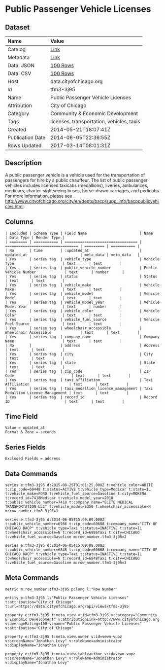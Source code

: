 # Public Passenger Vehicle Licenses

## Dataset

| Name | Value |
| :--- | :---- |
| Catalog | [Link](https://catalog.data.gov/dataset/public-passenger-vehicle-licenses-46fb8) |
| Metadata | [Link](https://data.cityofchicago.org/api/views/tfm3-3j95) |
| Data: JSON | [100 Rows](https://data.cityofchicago.org/api/views/tfm3-3j95/rows.json?max_rows=100) |
| Data: CSV | [100 Rows](https://data.cityofchicago.org/api/views/tfm3-3j95/rows.csv?max_rows=100) |
| Host | data.cityofchicago.org |
| Id | tfm3-3j95 |
| Name | Public Passenger Vehicle Licenses |
| Attribution | City of Chicago |
| Category | Community & Economic Development |
| Tags | licenses, transportation, vehicles, taxis |
| Created | 2014-05-21T18:07:41Z |
| Publication Date | 2014-06-05T22:36:55Z |
| Rows Updated | 2017-03-14T08:01:31Z |

## Description

A public passenger vehicle is a vehicle used for the transportation of passengers for hire by a public chauffeur. The list of public passenger vehicles includes licensed taxicabs (medallions), liveries, ambulances, medicars, charter-sightseeing buses, horse-drawn carriages, and pedicabs. For more information, please see http://www.cityofchicago.org/city/en/depts/bacp/supp_info/bacppublicvehicles.html.

## Columns

```ls
| Included | Schema Type | Field Name                        | Name                              | Data Type | Render Type |
| ======== | =========== | ================================= | ================================= | ========= | =========== |
| No       | time        | :updated_at                       | updated_at                        | meta_data | meta_data   |
| Yes      | series tag  | vehicle_type                      | Vehicle Type                      | text      | text        |
| Yes      | series tag  | public_vehicle_number             | Public Vehicle Number             | text      | number      |
| Yes      | series tag  | status                            | Status                            | text      | text        |
| Yes      | series tag  | vehicle_make                      | Vehicle Make                      | text      | text        |
| Yes      | series tag  | vehicle_model                     | Vehicle Model                     | text      | text        |
| Yes      | series tag  | vehicle_model_year                | Vehicle Model Year                | text      | number      |
| Yes      | series tag  | vehicle_color                     | Vehicle Color                     | text      | text        |
| Yes      | series tag  | vehicle_fuel_source               | Vehicle Fuel Source               | text      | text        |
| Yes      | series tag  | wheelchair_accessible             | Wheelchair Accessible             | text      | text        |
| Yes      | series tag  | company_name                      | Company Name                      | text      | text        |
| No       |             | address                           | Address                           | text      | text        |
| Yes      | series tag  | city                              | City                              | text      | text        |
| Yes      | series tag  | state                             | State                             | text      | text        |
| Yes      | series tag  | zip_code                          | ZIP Code                          | text      | text        |
| Yes      | series tag  | taxi_affiliation                  | Taxi Affiliation                  | text      | text        |
| Yes      | series tag  | taxi_medallion_license_management | Taxi Medallion License Management | text      | text        |
| Yes      | series tag  | record_id                         | Record ID                         | text      | text        |
```

## Time Field

```ls
Value = updated_at
Format & Zone = seconds
```

## Series Fields

```ls
Excluded Fields = address
```

## Data Commands

```ls
series e:tfm3-3j95 d:2015-08-25T01:01:25.000Z t:vehicle_color=WHITE t:zip_code=60448 t:status=ACTIVE t:vehicle_type=Medicar t:state=IL t:vehicle_make=FORD t:vehicle_fuel_source=Gasoline t:city=MOKENA t:record_id=7418Medicar t:vehicle_model_year=2010 t:public_vehicle_number=7418 t:company_name="ELITE MEDICAL TRANSPORTATION LLC" t:vehicle_model=E350 t:wheelchair_accessible=N m:row_number.tfm3-3j95=1

series e:tfm3-3j95 d:2014-06-05T15:09:09.000Z t:public_vehicle_number=6986 t:zip_code=60608 t:company_name="CITY OF CHICAGO BACP" t:vehicle_type=Taxi t:status=INACTIVE t:state=IL t:wheelchair_accessible=N t:record_id=6986Taxi t:city=CHICAGO t:vehicle_fuel_source=Gasoline m:row_number.tfm3-3j95=2

series e:tfm3-3j95 d:2014-06-05T15:09:09.000Z t:public_vehicle_number=6848 t:zip_code=60608 t:company_name="CITY OF CHICAGO BACP" t:vehicle_type=Taxi t:status=INACTIVE t:state=IL t:wheelchair_accessible=N t:record_id=6848Taxi t:city=CHICAGO t:vehicle_fuel_source=Gasoline m:row_number.tfm3-3j95=3
```

## Meta Commands

```ls
metric m:row_number.tfm3-3j95 p:long l:"Row Number"

entity e:tfm3-3j95 l:"Public Passenger Vehicle Licenses" t:attribution="City of Chicago" t:url=https://data.cityofchicago.org/api/views/tfm3-3j95

property e:tfm3-3j95 t:meta.view v:id=tfm3-3j95 v:category="Community & Economic Development" v:attributionLink=http://www.cityofchicago.org v:averageRating=100 v:name="Public Passenger Vehicle Licenses" v:attribution="City of Chicago"

property e:tfm3-3j95 t:meta.view.owner v:id=vewm-vupz v:screenName="Jonathan Levy" v:roleName=administrator v:displayName="Jonathan Levy"

property e:tfm3-3j95 t:meta.view.tableauthor v:id=vewm-vupz v:screenName="Jonathan Levy" v:roleName=administrator v:displayName="Jonathan Levy"
```